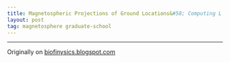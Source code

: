 ```yaml
---
title: Magnetospheric Projections of Ground Locations&#58; Computing L Shells
layout: post
tag: magnetosphere graduate-school
---
```


------------------------------------------------------------------

Originally on [biofinysics.blogspot.com](http://biofinysics.blogspot.com/2013/03/computing-magnetospheric-projection-of.html)
